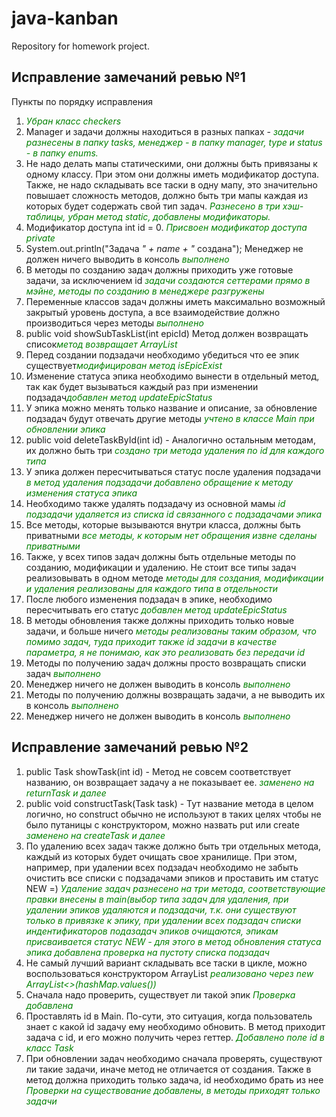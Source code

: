 # java-kanban
Repository for homework project.

## Исправление замечаний ревью №1

Пункты по порядку исправления

1. <span style='color: green;'>_Убран класс checkers_</span>
2. Manager и задачи должны находиться в разных папках - <span style='color: green;'>_задачи разнесены в папку tasks, менеджер - в папку manager, type и status - в папку enums._</span>
3. Не надо делать мапы статическими, они должны быть привязаны к одному классу. При этом они должны иметь модификатор доступа. Также, не надо складывать все таски в одну мапу, это значительно повышает сложность методов, должно быть три мапы каждая из которых будет содержать свой тип задач. <span style='color: green;'>_Разнесено в три хэш-таблицы, убран метод static, добавлены модификаторы._</span>
4. Модификатор доступа int id = 0. <span style='color: green;'>_Присвоен модификатор доступа private_</span>
5. System.out.println("Задача *" + name + "* создана"); Менеджер не должен ничего выводить в консоль  <span style='color: green;'>_выполнено_</span>
6. В методы по созданию задач должны приходить уже готовые задачи, за исключением id <span style='color: green;'>_задачи создаются сеттерами прямо в мэйне, методы по созданию в менеджере разгружены_</span>
7. Переменные классов задач должны иметь максимально возможный закрытый уровень доступа, а все взаимодействие должно производиться через методы <span style='color: green;'>_выполнено_</span>
8. public void showSubTaskList(int epicId) Метод должен возвращать список<span style='color: green;'>_метод возвращает ArrayList<SubTask>_</span>
9. Перед создании подзадачи необходимо убедиться что ее эпик существует<span style='color: green;'>_модифицирован метод isEpicExist_</span>
10. Изменение статуса эпика необходимо вынести в отдельный метод, так как будет вызываться каждый раз при изменении подзадач<span style='color: green;'>_добавлен метод updateEpicStatus_</span>
11. У эпика можно менять только название и описание, за обновление подзадач будут отвечать другие методы <span style='color: green;'>_учтено в классе Main при обновлении эпика_</span>
12. public void deleteTaskById(int id) - Аналогично остальным методам, их должно быть три <span style='color: green;'>_создано три метода удаления по id для каждого типа_</span>
13. У эпика должен пересчитываться статус после удаления подзадачи <span style='color: green;'>_в метод удаления подзадачи добавлено обращение к методу изменения статуса эпика_</span>
14. Необходимо также удалять подзадачу из основной мамы <span style='color: green;'>_id подзадачи удаляется из списка id связанного с подзадачами эпика_</span>
15. Все методы, которые вызываются внутри класса, должны быть приватными <span style='color: green;'>_все методы, к которым нет обращения извне сделаны приватными_</span>
16. Также, у всех типов задач должны быть отдельные методы по созданию, модификации и удалению. Не стоит все типы задач реализовывать в одном методе <span style='color: green;'>_методы для создания, модификации и удаления реализованы для каждого типа в отдельности_</span>
17. После любого изменения подзадач в эпике, необходимо пересчитывать его статус <span style='color: green;'>_добавлен метод updateEpicStatus_</span>
18. В методы обновления также должны приходить только новые задачи, и больше ничего <span style='color: green;'>_методы реализованы таким образом, что помимо задач, туда приходит также id задачи в качестве параметра, я не понимаю, как это реализовать без передачи id_</span>
19. Методы по получению задач должны просто возвращать списки задач <span style='color: green;'>_выполнено_</span>
20. Менеджер ничего не должен выводить в консоль <span style='color: green;'>_выполнено_</span>
21. Методы по получению должны возвращать задачи, а не выводить их в консоль <span style='color: green;'>_выполнено_</span>
22. Менеджер ничего не должен выводить в консоль <span style='color: green;'>_выполнено_</span>

## Исправление замечаний ревью №2
1. public Task showTask(int id) - Метод не совсем соответствует названию, он возвращает задачу а не показывает ее. <span style='color: green;'>_заменено на returnTask и далее_</span>
2. public void constructTask(Task task) - Тут название метода в целом логично, но construct  обычно не используют в таких целях чтобы не было путаницы с конструктором, можно назвать put или create <span style='color: green;'>_заменено на createTask и далее_</span>
3. По удалению всех задач также должно быть три отдельных метода, каждый из которых будет очищать свое хранилище. При этом, например, при удалении всех подзадач необходимо не забыть очистить все списки с подзадачами эпиков и проставить им статус NEW =) <span style='color: green;'>_Удаление задач разнесено на три метода, соответствующие правки внесены в main(выбор типа задач для удаления, при удалении эпиков удаляются и подзадачи, т.к. они существуют только в привязке к эпику, при удалении всех подзадач списки индентификаторов подазадач эпиков очищаются, эпикам присваивается статус NEW - для этого в метод обновления статуса эпика добавлена проверка на пустоту списка подзадач_</span>
4. Не самый лучший вариант складывать все таски в цикле,  можно воспользоваться конструктором  ArrayList  <span style='color: green;'>_реализовано через new ArrayList<>(hashMap.values())_</span>
5. Сначала надо проверить, существует ли такой эпик <span style='color: green;'>_Проверка добавлена_</span>
6. Проставлять id в Main. По-сути, это ситуация, когда пользователь знает с какой id задачу ему необходимо обновить. В метод приходит задача с id, и его можно получить через геттер. <span style='color: green;'>_Добавлено поле id в класс Task_</span>
7. При обновлении задач необходимо сначала проверять, существуют ли такие задачи, иначе метод не отличается от создания. Также в метод должна приходить только задача, id необходимо брать из нее  <span style='color: green;'>_Проверки на существование добавлены, в методы приходят только задачи_</span>
